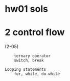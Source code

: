 # hw01 sols

# 2 control flow
(2-05)

        ternary operator
        switch, break

    Looping statements
        for, while, do-while


